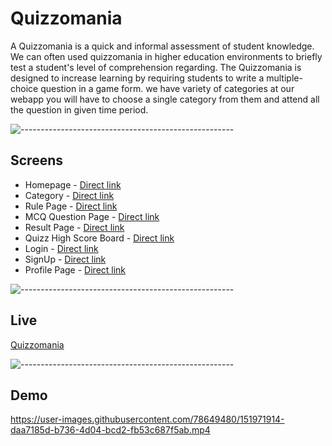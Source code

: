 # Quizzomania

A Quizzomania is a quick and informal assessment of student knowledge. We can often used quizzomania in higher education environments to briefly test a student's level of comprehension regarding.
The Quizzomania is designed to increase learning by requiring students to write a multiple-choice question in a game form. 
we have variety of categories at our webapp you will have to choose a single category from them and attend all the question in given time period.


![-----------------------------------------------------](https://raw.githubusercontent.com/andreasbm/readme/master/assets/lines/rainbow.png)


## Screens
 - Homepage - [Direct link](https://quizzomania.netlify.app/)
 - Category - [Direct link](https://quizzomania.netlify.app/components/category.html)
 - Rule Page - [Direct link](https://quizzomania.netlify.app/components/rules.html)
 - MCQ Question Page - [Direct link](https://quizzomania.netlify.app/components/questions.html)
 - Result Page - [Direct link](https://quizzomania.netlify.app/components/result.html)
 - Quizz High Score Board - [Direct link](https://quizzomania.netlify.app/components/scoreboard.html)
 - Login - [Direct link](https://quizzomania.netlify.app/components/login.html)
 - SignUp - [Direct link](https://quizzomania.netlify.app/components/signup.html)
 - Profile Page - [Direct link](https://quizzomania.netlify.app/components/profile.html)


![-----------------------------------------------------](https://raw.githubusercontent.com/andreasbm/readme/master/assets/lines/rainbow.png)



## Live
[Quizzomania](https://quizzomania.netlify.app/)


![-----------------------------------------------------](https://raw.githubusercontent.com/andreasbm/readme/master/assets/lines/rainbow.png)



## Demo
https://user-images.githubusercontent.com/78649480/151971914-daa7185d-b736-4d04-bcd2-fb53c687f5ab.mp4

